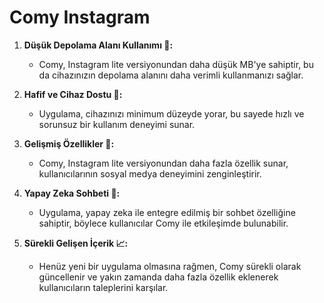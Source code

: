 # Comy Instagram

1. **Düşük Depolama Alanı Kullanımı 📱:**
   - Comy, Instagram lite versiyonundan daha düşük MB'ye sahiptir, bu da cihazınızın depolama alanını daha verimli kullanmanızı sağlar.

2. **Hafif ve Cihaz Dostu 🚀:**
   - Uygulama, cihazınızı minimum düzeyde yorar, bu sayede hızlı ve sorunsuz bir kullanım deneyimi sunar.

3. **Gelişmiş Özellikler 🌟:**
   - Comy, Instagram lite versiyonundan daha fazla özellik sunar, kullanıcılarının sosyal medya deneyimini zenginleştirir.

4. **Yapay Zeka Sohbeti 🤖:**
   - Uygulama, yapay zeka ile entegre edilmiş bir sohbet özelliğine sahiptir, böylece kullanıcılar Comy ile etkileşimde bulunabilir.

5. **Sürekli Gelişen İçerik 📈:**
   - Henüz yeni bir uygulama olmasına rağmen, Comy sürekli olarak güncellenir ve yakın zamanda daha fazla özellik eklenerek kullanıcıların taleplerini karşılar.
